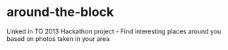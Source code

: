 around-the-block
================

Linked in TO 2013 Hackathon project - Find interesting places around you based on photos taken in your area